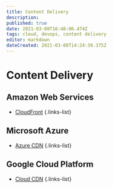 ```yaml
---
title: Content Delivery
description: 
published: true
date: 2021-03-08T16:48:06.474Z
tags: cloud, devops, content delivery
editor: markdown
dateCreated: 2021-03-08T14:24:39.375Z
---
```


# Content Delivery

## Amazon Web Services
- [CloudFront](/training/aws/cloudfront)
{.links-list}

## Microsoft Azure
- [Azure CDN](/training/azure/azure_cdn)
{.links-list}

## Google Cloud Platform
- [Cloud CDN](/training/gcp/cloud_cdn)
{.links-list}